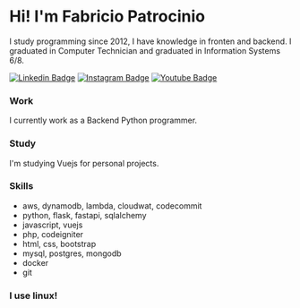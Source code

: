 # Hi! I'm Fabricio Patrocinio
I study programming since 2012, I have knowledge in fronten and backend. I graduated in Computer Technician and graduated in Information Systems 6/8.

[![Linkedin Badge](https://img.shields.io/badge/-LinkedIn-blue?style=flat-square&logo=Linkedin&logoColor=white&link=https://www.linkedin.com/in/fabricio-patrocinio/)](https://www.linkedin.com/in/fabricio-patrocinio/)
[![Instagram Badge](https://img.shields.io/badge/-Instagram-1ca0f1?style=flat-square&labelColor=1ca0f1&logo=instagram&logoColor=white&link=https://www.instagram.com/fabricio_patrocinio_/)](https://www.instagram.com/fabricio_patrocinio_/)
[![Youtube Badge](https://img.shields.io/badge/-YouTube-ff0000?style=flat-square&labelColor=ff0000&logo=youtube&logoColor=white&link=https://www.youtube.com/channel/UCZSB3-asIKR4ywZTnlvbZ3Q)](https://www.youtube.com/channel/UCZSB3-asIKR4ywZTnlvbZ3Q)

### Work
I currently work as a Backend Python programmer.

### Study
I'm studying Vuejs for personal projects.

### Skills
- aws, dynamodb, lambda, cloudwat, codecommit
- python, flask, fastapi, sqlalchemy
- javascript, vuejs
- php, codeigniter
- html, css, bootstrap
- mysql, postgres, mongodb
- docker
- git
  
### I use linux!